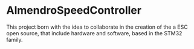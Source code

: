 # AlmendroSpeedController
This project born with the idea to collaborate in the creation of the a ESC open source, that include hardware and software, based in the STM32 family.
